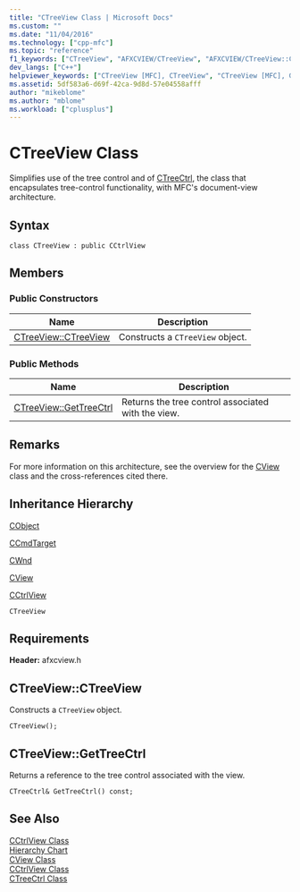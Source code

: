 ```yaml
---
title: "CTreeView Class | Microsoft Docs"
ms.custom: ""
ms.date: "11/04/2016"
ms.technology: ["cpp-mfc"]
ms.topic: "reference"
f1_keywords: ["CTreeView", "AFXCVIEW/CTreeView", "AFXCVIEW/CTreeView::CTreeView", "AFXCVIEW/CTreeView::GetTreeCtrl"]
dev_langs: ["C++"]
helpviewer_keywords: ["CTreeView [MFC], CTreeView", "CTreeView [MFC], GetTreeCtrl"]
ms.assetid: 5df583a6-d69f-42ca-9d8d-57e04558afff
author: "mikeblome"
ms.author: "mblome"
ms.workload: ["cplusplus"]
---
```

# CTreeView Class
Simplifies use of the tree control and of [CTreeCtrl](../../mfc/reference/ctreectrl-class.md), the class that encapsulates tree-control functionality, with MFC's document-view architecture.  
  
## Syntax  
  
```  
class CTreeView : public CCtrlView  
```  
  
## Members  
  
### Public Constructors  
  
|Name|Description|  
|----------|-----------------|  
|[CTreeView::CTreeView](#ctreeview)|Constructs a `CTreeView` object.|  
  
### Public Methods  
  
|Name|Description|  
|----------|-----------------|  
|[CTreeView::GetTreeCtrl](#gettreectrl)|Returns the tree control associated with the view.|  
  
## Remarks  
 For more information on this architecture, see the overview for the [CView](../../mfc/reference/cview-class.md) class and the cross-references cited there.  
  
## Inheritance Hierarchy  
 [CObject](../../mfc/reference/cobject-class.md)  
  
 [CCmdTarget](../../mfc/reference/ccmdtarget-class.md)  
  
 [CWnd](../../mfc/reference/cwnd-class.md)  
  
 [CView](../../mfc/reference/cview-class.md)  
  
 [CCtrlView](../../mfc/reference/cctrlview-class.md)  
  
 `CTreeView`  
  
## Requirements  
 **Header:** afxcview.h  
  
##  <a name="ctreeview"></a>  CTreeView::CTreeView  
 Constructs a `CTreeView` object.  
  
```  
CTreeView();
```  
  
##  <a name="gettreectrl"></a>  CTreeView::GetTreeCtrl  
 Returns a reference to the tree control associated with the view.  
  
```  
CTreeCtrl& GetTreeCtrl() const;  
```  
  
## See Also  
 [CCtrlView Class](../../mfc/reference/cctrlview-class.md)   
 [Hierarchy Chart](../../mfc/hierarchy-chart.md)   
 [CView Class](../../mfc/reference/cview-class.md)   
 [CCtrlView Class](../../mfc/reference/cctrlview-class.md)   
 [CTreeCtrl Class](../../mfc/reference/ctreectrl-class.md)
